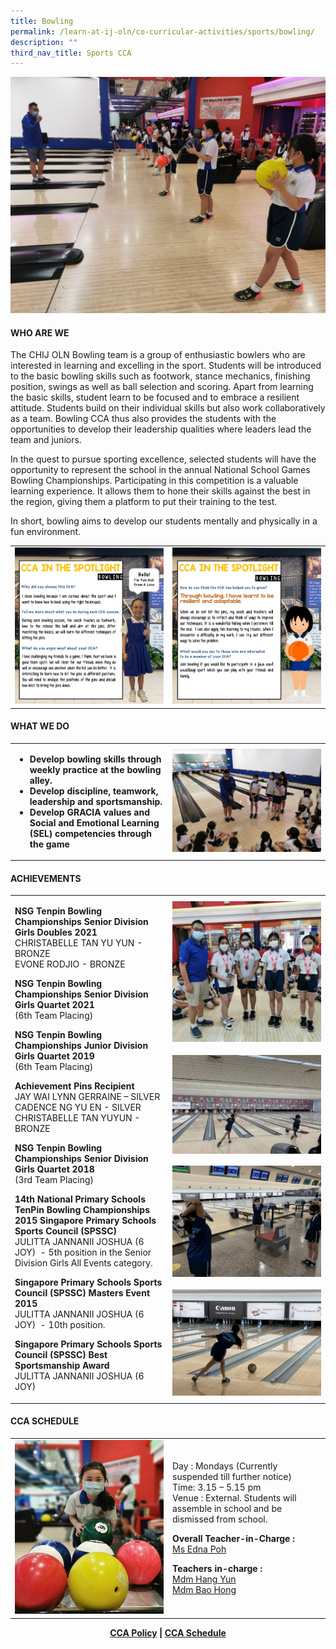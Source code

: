 ```yaml
---
title: Bowling
permalink: /learn-at-ij-oln/co-curricular-activities/sports/bowling/
description: ""
third_nav_title: Sports CCA
---
```

<img src="/images/bowl1.jpg">
<h4><strong>WHO ARE WE</strong></h4>
<p>The CHIJ OLN Bowling team is a group of enthusiastic bowlers who are interested in learning and excelling in the sport. Students will be introduced to the basic bowling skills such as footwork, stance mechanics, finishing position, swings as well as ball selection and scoring. Apart from learning the basic skills, student learn to be focused and to embrace a resilient attitude. Students build on their individual skills but also work collaboratively as a team. Bowling CCA thus also provides the students with the opportunities to develop their leadership qualities where leaders lead the team and juniors.</p>
<p>In the quest to pursue sporting excellence, selected students will have the opportunity to represent the school in the annual National School Games Bowling Championships. Participating in this competition is a valuable learning experience. It allows them to hone their skills against the best in the region, giving them a platform to put their training to the test.</p>
<p>In short, bowling aims to develop our students mentally and physically in a fun environment.</p>
<table style="border-collapse: collapse; width: 100%;" border="0">
<tbody>
<tr>
<td style="width: 50%;"><img src="/images/bowl2.jpg"></td>
<td style="width: 50%;"><img src="/images/bowl3.jpg"></td>
</tr>
</tbody>
</table>
<h4><strong>WHAT WE DO</strong></h4>
<table style="border-collapse: collapse; width: 100%;" border="0">
<tbody>
<tr>
<td style="width: 50%;">
<ul>
<li><strong>Develop bowling skills through weekly practice at the bowling alley. </strong></li>
<li><strong>Develop discipline, teamwork, leadership and sportsmanship.</strong></li>
<li><strong>Develop GRACIA values and Social and Emotional Learning (SEL) competencies through the game</strong></li>
</ul>
</td>
<td style="width: 50%;"><img src="/images/bowl4.jpg"></td>
</tr>
</tbody>
</table>
<h4><strong>ACHIEVEMENTS</strong></h4>
<table style="border-collapse: collapse; width: 100%;" border="0">
<tbody>
<tr>
<td rowspan="4">
<p><strong>NSG Tenpin Bowling Championships Senior Division Girls Doubles 2021<br /></strong>CHRISTABELLE TAN YU YUN - BRONZE<br />EVONE RODJIO - BRONZE</p>
<p><strong>NSG Tenpin Bowling Championships Senior Division Girls Quartet 2021<br /></strong>(6th Team Placing)</p>
<p><strong>NSG Tenpin Bowling Championships Junior Division Girls Quartet 2019<br /></strong>(6th Team Placing)</p>
<p><strong>Achievement Pins Recipient<br /></strong>JAY WAI LYNN GERRAINE &ndash; SILVER<br />CADENCE NG YU EN - SILVER<br />CHRISTABELLE TAN YUYUN - BRONZE</p>
<p><strong>NSG Tenpin Bowling Championships Senior Division Girls Quartet 2018<br /></strong>(3rd Team Placing)</p>
<p><strong>14th National Primary Schools TenPin Bowling Championships 2015 </strong><strong>Singapore Primary Schools Sports Council (SPSSC)<br /></strong>JULITTA JANNANII JOSHUA (6 JOY)&nbsp; - 5th position in the Senior Division Girls All Events category.</p>
<p><strong>Singapore Primary Schools Sports Council (SPSSC) Masters Event 2015<br /></strong>JULITTA JANNANII JOSHUA (6 JOY)&nbsp; - 10th position.</p>
<p><strong>Singapore Primary Schools Sports Council (SPSSC) Best Sportsmanship Award<br /></strong>JULITTA JANNANII JOSHUA (6 JOY)</p>
</td>
<td style="width: 50%;"><img src="/images/bowl5.jpg"></td>
</tr>
<tr>
<td style="width: 50%;"><img src="/images/bowl6.jpg"></td>
</tr>
<tr>
<td style="width: 50%;"><img src="/images/bowl7.jpg"></td>
</tr>
<tr>
<td style="width: 50%;"><img src="/images/bowl8.jpg"></td>
</tr>
</tbody>
</table>
<h4><strong>CCA SCHEDULE</strong></h4>
<table style="border-collapse: collapse; width: 100%;" border="0">
<tbody>
<tr>
<td style="width: 50%;"><img src="/images/bowl9.jpg"></td>
<td style="width: 50%;">
<p>Day : Mondays (Currently suspended till further notice)<br />Time: 3.15 &ndash; 5.15 pm<br />Venue : External. Students will assemble in school and be dismissed from school.</p>
<p><strong>Overall Teacher-in-Charge :&nbsp;<br /></strong><a href="mailto:poh_shi_ling_edna@moe.edu.sg" target="">Ms Edna Poh</a></p>
<p><strong>Teachers in-charge :&nbsp;<br /></strong><a href="mailto:hang_yun@moe.edu.sg" target="">Mdm Hang Yun</a><br /><a href="mailto:bao_hong@moe.edu.sg" target="">Mdm Bao Hong</a></p>
</td>
</tr>
</tbody>
</table>
<p style="text-align: center;"><strong><a href="/learn-at-ij-oln/co-curricular-activities/cca-policy" target="_blank" rel="noopener">CCA Policy</a> | <a href="/learn-at-ij-oln/co-curricular-activities/cca-schedule" target="_blank" rel="noopener">CCA Schedule</a></strong></p>